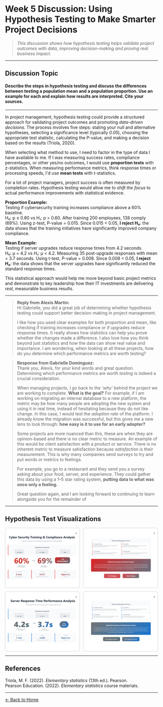 # Week 5 Discussion: Using Hypothesis Testing to Make Smarter Project Decisions

> *This discussion shows how hypothesis testing helps validate project outcomes with data, improving decision-making and proving real business impact.*

---

## **Discussion Topic**
#### Describe the steps in hypothesis testing and discuss the differences between testing a population mean and a population proportion. Use an example for each and explain how results are interpreted. Cite your sources.

---

In project management, hypothesis testing could provide a structured approach for validating project outcomes and promoting *data-driven decisions.* The process involves five steps: stating your null and alternative hypotheses, selecting a significance level (typically *0.05*), choosing the appropriate test statistic, calculating the P-value, and making a decision based on the results (Triola, 2020).

When selecting what method to use, I need to factor in the type of data I have available to me. If I was measuring success rates, compliance percentages, or other yes/no outcomes, I would use **proportion tests** with z-statistics. When measuring performance metrics, think response times or processing speeds, I'd use **mean tests** with t-statistics.

For a lot of project managers, project success is often measured by completion rates. Hypothesis testing would allow me to *shift the focus* to actual performance improvements with statistical evidence.

**Proportion Example:**  
Testing if cybersecurity training increases compliance above a 60% baseline.  
H₀: p ≤ 0.60 vs H₁: p > 0.60. After training 200 employees, 138 comply (69%). Using z-test, P-value = 0.015. Since 0.015 < 0.05, **I reject H₀**: the data shows that the training initiatives have significantly improved company compliance.

**Mean Example:**  
Testing if server upgrades reduce response times from 4.2 seconds.  
H₀: μ = 4.2 vs H₁: μ < 4.2. Measuring 35 post-upgrade responses with mean = 3.7 seconds. Using t-test, P-value = 0.008. Since 0.008 < 0.05, **I reject H₀**: the data shows that the server upgrades have significantly reduced the standard response times.

This statistical approach would help me move beyond basic project metrics and demonstrate to key leadership how their IT investments are delivering *real*, measurable business results.

---

> **Reply from Alexis Martin:**  
> Hi Gabrielle, you did a great job of determining whether hypothesis testing could support better decision-making in project management.
> 
> I like how you used clear examples for both proportion and mean, like checking if training increases compliance or if upgrades reduce response times. It really shows how statistics can help you prove whether the changes made a difference. I also love how you think beyond just statistics and how the data can show real value and importance. I am wondering, when looking at all these projects, how do you determine which performance metrics are worth testing?

> **Response from Gabrielle Dominguez:**  
> Thank you, Alexis, for your kind words and great question. Determining which performance metrics are *worth testing* is indeed a crucial consideration.  
>  
> When managing projects, I go back to the *'why'* behind the project we are working to complete. **What is the goal?** For example, if I am working on migrating an internal database to a new platform, the metric may be how many people are adopting the new system and using it in real time, instead of hesitating because they do not like change. In this case, I would test the *adoption rate* of the platform. I already know the migration was successful, but this gives me a new lens to look through: **how easy is it to use for an early adopter?**
> 
> Some projects are more nuanced than this, these are when they are opinion-based and there is no clear metric to measure. An example of this would be client satisfaction with a product or service. There is no inherent metric to measure satisfaction because *satisfaction* is their measurement. This is why many companies send surveys to try and put words or metrics to feelings.  
>  
> For example, you go to a restaurant and they send you a survey asking about your food, server, and experience. They could gather this data by using a 1–5 star rating system, **putting data to what was once only a feeling.**
>  
> Great question again, and I am looking forward to continuing to learn alongside you for the remainder of 
  
---

## Hypothesis Test Visualizations

<style>
  .image-grid {
    display: grid;
    grid-template-columns: repeat(2, 1fr);
    gap: 12px;
    max-width: 780px;
    margin: 0 auto;
  }

  .img-wrapper {
    position: relative;
    border: 1px solid #ddd;
    border-radius: 6px;
    padding: 4px;
    box-shadow: 0 0 0 1px rgba(0,0,0,0.05);
    background: white;
    overflow: hidden;
  }

  .img-wrapper img {
    width: 100%;
    height: auto;
    display: block;
    border-radius: 4px;
  }

  .zoom-plus {
    position: absolute;
    top: 6px;
    right: 6px;
    font-size: 14px;
    color: rgba(0, 0, 0, 0.4);
    user-select: none;
    pointer-events: none;
  }

  .img-wrapper:hover .zoom-plus {
    color: rgba(0, 0, 0, 0.7);
  }

  @media (max-width: 600px) {
    .image-grid {
      grid-template-columns: repeat(2, 1fr);
      gap: 8px;
    }

    .zoom-plus {
      font-size: 12px;
      top: 4px;
      right: 4px;
    }
  }

  .modal {
    display: none;
    position: fixed;
    z-index: 1000;
    top: 0;
    left: 0;
    width: 100vw;
    height: 100vh;
    background: rgba(0, 0, 0, 0.8);
    justify-content: center;
    align-items: center;
  }

  .modal.active {
    display: flex;
  }

  .modal img {
    max-width: 90%;
    max-height: 90%;
    border-radius: 8px;
  }

  .modal-close {
    position: fixed;
    top: 20px;
    right: 30px;
    color: white;
    font-size: 30px;
    font-weight: bold;
    cursor: pointer;
  }
</style>

<div class="image-grid">
  <div class="img-wrapper">
    <img src="https://raw.githubusercontent.com/GabrielleDominguez/Statics-Applied-Bridging-Data-Decision-Making-in-Project-Management/a1827491001287a4ade1414fe0dd9599b4c9a86f/Article%205%2C%20image%201%20v2.png" alt="Hypothesis Image 1" class="zoomable" />
    <div class="zoom-plus">+</div>
  </div>
  <div class="img-wrapper">
    <img src="https://raw.githubusercontent.com/GabrielleDominguez/Statics-Applied-Bridging-Data-Decision-Making-in-Project-Management/a1827491001287a4ade1414fe0dd9599b4c9a86f/Atricle%205%2C%20image%202%20v2.png" alt="Hypothesis Image 2" class="zoomable" />
    <div class="zoom-plus">+</div>
  </div>
  <div class="img-wrapper">
    <img src="https://raw.githubusercontent.com/GabrielleDominguez/Statics-Applied-Bridging-Data-Decision-Making-in-Project-Management/a1827491001287a4ade1414fe0dd9599b4c9a86f/Article%205%2C%20image%203%20v2.png" alt="Hypothesis Image 3" class="zoomable" />
    <div class="zoom-plus">+</div>
  </div>
  <div class="img-wrapper">
    <img src="https://raw.githubusercontent.com/GabrielleDominguez/Statics-Applied-Bridging-Data-Decision-Making-in-Project-Management/a1827491001287a4ade1414fe0dd9599b4c9a86f/Article%205%2C%20image%204%20v2.png" alt="Hypothesis Image 4" class="zoomable" />
    <div class="zoom-plus">+</div>
  </div>
</div>

<div id="modal" class="modal" role="dialog" aria-modal="true">
  <span id="modal-close" class="modal-close" aria-label="Close modal">&times;</span>
  <img id="modal-img" src="" alt="Zoomed image" />
</div>

<script>
  const zoomables = document.querySelectorAll('.zoomable');
  const modal = document.getElementById('modal');
  const modalImg = document.getElementById('modal-img');
  const modalClose = document.getElementById('modal-close');

  zoomables.forEach(img => {
    img.addEventListener('click', () => {
      modal.classList.add('active');
      modalImg.src = img.src;
    });
  });

  modalClose.addEventListener('click', () => {
    modal.classList.remove('active');
    modalImg.src = '';
  });

  modal.addEventListener('click', e => {
    if (e.target === modal) {
      modal.classList.remove('active');
      modalImg.src = '';
    }
  });

  document.addEventListener('keydown', e => {
    if (e.key === 'Escape') {
      modal.classList.remove('active');
      modalImg.src = '';
    }
  });
</script>

---
 
## References

Triola, M. F. (2022). *Elementary statistics* (13th ed.). Pearson.  
Pearson Education. (2022). *Elementary statistics* course materials.

---

[← Back to Home](https://gabrielledominguez.github.io/Statics-Applied-Bridging-Data-Decision-Making-in-Project-Management/)

